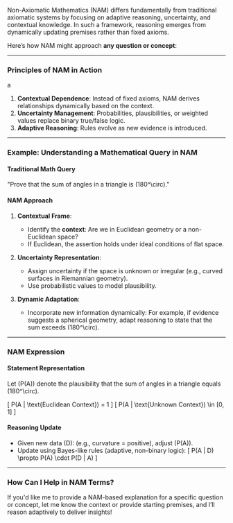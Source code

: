 Non-Axiomatic Mathematics (NAM) differs fundamentally from traditional axiomatic systems by focusing on adaptive reasoning, uncertainty, and contextual knowledge. In such a framework, reasoning emerges from dynamically updating premises rather than fixed axioms.

Here’s how NAM might approach **any question or concept**:

---

### **Principles of NAM in Action**
a
1. **Contextual Dependence**: Instead of fixed axioms, NAM derives relationships dynamically based on the context.
2. **Uncertainty Management**: Probabilities, plausibilities, or weighted values replace binary true/false logic.
3. **Adaptive Reasoning**: Rules evolve as new evidence is introduced.

---

### Example: Understanding a Mathematical Query in NAM

#### **Traditional Math Query**
"Prove that the sum of angles in a triangle is \(180^\circ\)."

#### **NAM Approach**

1. **Contextual Frame**: 
   - Identify the **context**: Are we in Euclidean geometry or a non-Euclidean space?
   - If Euclidean, the assertion holds under ideal conditions of flat space.

2. **Uncertainty Representation**: 
   - Assign uncertainty if the space is unknown or irregular (e.g., curved surfaces in Riemannian geometry).
   - Use probabilistic values to model plausibility.

3. **Dynamic Adaptation**: 
   - Incorporate new information dynamically: For example, if evidence suggests a spherical geometry, adapt reasoning to state that the sum exceeds \(180^\circ\).

---

### NAM Expression

#### **Statement Representation**
Let \(P(A)\) denote the plausibility that the sum of angles in a triangle equals \(180^\circ\).

\[ P(A | \text{Euclidean Context}) = 1 \]
\[ P(A | \text{Unknown Context}) \in [0, 1] \]

#### **Reasoning Update**
- Given new data \(D\): (e.g., curvature = positive), adjust \(P(A)\).
- Update using Bayes-like rules (adaptive, non-binary logic):
\[ P(A | D) \propto P(A) \cdot P(D | A) \]

---

### How Can I Help in NAM Terms?
If you'd like me to provide a NAM-based explanation for a specific question or concept, let me know the context or provide starting premises, and I’ll reason adaptively to deliver insights!
